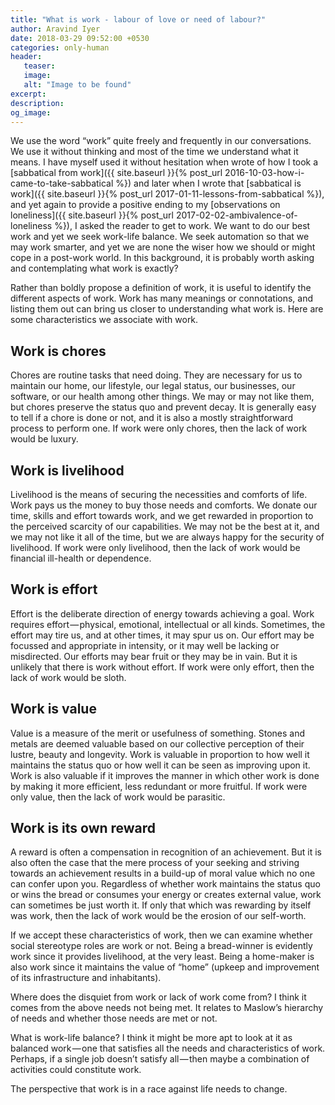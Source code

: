 ```yaml
---
title: "What is work - labour of love or need of labour?"
author: Aravind Iyer
date: 2018-03-29 09:52:00 +0530
categories: only-human
header:
   teaser:
   image:
   alt: "Image to be found"
excerpt:
description:
og_image:
---
```

We use the word “work” quite freely and frequently in our conversations. We use it without thinking and most of the time we understand what it means. I have myself used it without hesitation when wrote of how I took a [sabbatical from work]({{ site.baseurl }}{% post_url 2016-10-03-how-i-came-to-take-sabbatical %}) and later when I wrote that [sabbatical is work]({{ site.baseurl }}{% post_url 2017-01-11-lessons-from-sabbatical %}), and yet again to provide a positive ending to my [observations on loneliness]({{ site.baseurl }}{% post_url 2017-02-02-ambivalence-of-loneliness %}), I asked the reader to get to work. We want to do our best work and yet we seek work-life balance. We seek automation so that we may work smarter, and yet we are none the wiser how we should or might cope in a post-work world. In this background, it is probably worth asking and contemplating what work is exactly?

Rather than boldly propose a definition of work, it is useful to identify the different aspects of work. Work has many meanings or connotations, and listing them out can bring us closer to understanding what work is. Here are some characteristics we associate with work.

## Work is chores

Chores are routine tasks that need doing. They are necessary for us to maintain our home, our lifestyle, our legal status, our businesses, our software, or our health among other things. We may or may not like them, but chores preserve the status quo and prevent decay. It is generally easy to tell if a chore is done or not, and it is also a mostly straightforward process to perform one. If work were only chores, then the lack of work would be luxury.

## Work is livelihood

Livelihood is the means of securing the necessities and comforts of life. Work pays us the money to buy those needs and comforts. We donate our time, skills and effort towards work, and we get rewarded in proportion to the perceived scarcity of our capabilities. We may not be the best at it, and we may not like it all of the time, but we are always happy for the security of livelihood. If work were only livelihood, then the lack of work would be financial ill-health or dependence.

## Work is effort

Effort is the deliberate direction of energy towards achieving a goal. Work requires effort — physical, emotional, intellectual or all kinds. Sometimes, the effort may tire us, and at other times, it may spur us on. Our effort may be focussed and appropriate in intensity, or it may well be lacking or misdirected. Our efforts may bear fruit or they may be in vain. But it is unlikely that there is work without effort. If work were only effort, then the lack of work would be sloth.

## Work is value

Value is a measure of the merit or usefulness of something. Stones and metals are deemed valuable based on our collective perception of their lustre, beauty and longevity. Work is valuable in proportion to how well it maintains the status quo or how well it can be seen as improving upon it. Work is also valuable if it improves the manner in which other work is done by making it more efficient, less redundant or more fruitful. If work were only value, then the lack of work would be parasitic.

## Work is its own reward

A reward is often a compensation in recognition of an achievement. But it is also often the case that the mere process of your seeking and striving towards an achievement results in a build-up of moral value which no one can confer upon you. Regardless of whether work maintains the status quo or wins the bread or consumes your energy or creates external value, work can sometimes be just worth it. If only that which was rewarding by itself was work, then the lack of work would be the erosion of our self-worth.

If we accept these characteristics of work, then we can examine whether social stereotype roles are work or not. Being a bread-winner is evidently work since it provides livelihood, at the very least. Being a home-maker is also work since it maintains the value of “home” (upkeep and improvement of its infrastructure and inhabitants).

Where does the disquiet from work or lack of work come from? I think it comes from the above needs not being met. It relates to Maslow’s hierarchy of needs and whether those needs are met or not.

What is work-life balance? I think it might be more apt to look at it as balanced work — one that satisfies all the needs and characteristics of work. Perhaps, if a single job doesn’t satisfy all — then maybe a combination of activities could constitute work.

The perspective that work is in a race against life needs to change.
